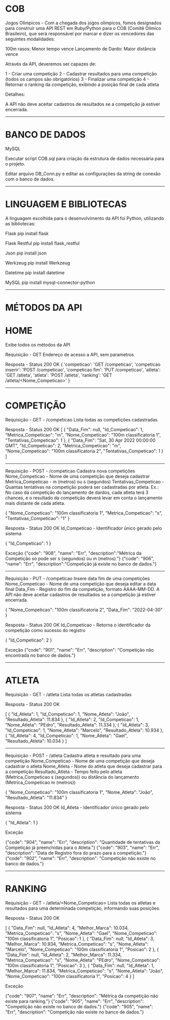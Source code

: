 # COB
Jogos Olímpicos - Com a chegada dos jogos olímpicos, fomos designados para construir uma API REST em Ruby/Python para o COB (Comitê Olímico Brasileiro), que será responsável por marcar e dizer os vencedores das seguintes modalidades:

100m rasos: Menor tempo vence
Lançamento de Dardo: Maior distância vence

Através da API, deveremos ser capazes de:

1 - Criar uma competição
2 - Cadastrar resultados para uma competição (todos os campos são obrigatórios)
3 - Finalizar uma competição
4 - Retornar o ranking da competição, exibindo a posição final de cada atleta

Detalhes:

A API não deve aceitar cadastros de resultados se a competição já estiver encerrada.

------------------------------------------------
# BANCO DE DADOS
MySQL

Executar script COB.sql para criação da estrutura de dados necessária para o projeto.

Editar arquivo DB_Conn.py e editar as configurações da string de conexão com o banco de dados.

------------------------------------------------
# LINGUAGEM E BIBLIOTECAS
A linguagem escolhida para o desenvolvimento da API foi Python, utilizando as bibliotecas:

Flask
pip install flask

Flask Restful
pip install flask_restful

Json
pip install json

Werkzeug
pip install Werkzeug

Datetime
pip install datetime

MySQL
pip install mysql-connector-python

------------------------------------------------
# MÉTODOS DA API

# HOME
Exibe todos os métodos da API

Requisição - GET
Endereço de acesso a API, sem parametros

Resposta - Status 200 OK
{
    'competicao': 'GET /competicao',
    'competicao inserir': 'POST /competicao',
    'competicao fim': 'PUT /competicao',
    'atleta': 'GET /atleta',
    'atleta': 'POST /atleta',
    'ranking': 'GET /atleta/<Nome_Competicao>'
}

------------------------------------------------
# COMPETIÇÃO

Requisição - GET - /competicao
Lista todas as competições cadastradas

Resposta - Status 200 OK
[
    {
        "Data_Fim": null,
        "Id_Competicao": 1,
        "Metrica_Competicao": "m",
        "Nome_Competicao": "100m classificatoria 1",
        "Tentativas_Competicao": 1
    },
    {
        "Data_Fim": "Sat, 30 Apr 2022 00:00:00 GMT",
        "Id_Competicao": 2,
        "Metrica_Competicao": "m",
        "Nome_Competicao": "100m classificatoria 2",
        "Tentativas_Competicao": 1
    }
]

------------------------------------------------

Requisição - POST - /competicao
Cadastra nova competições
Nome_Competicao - Nome de uma competição que deseja cadastrar
Metrica_Competicao - m (metros) ou s (segundos)
Tentativas_Competicao - Quantas tentativas na competição poderá ser cadastradas por atleta. Ex.: No caso da competição do lançamento de dardos, cada atleta terá 3 chances, e o resultado da competição deverá levar em conta o lançamento mais distante de cada atleta.

{
  "Nome_Competicao": "100m classificatoria 1", 
  "Metrica_Competicao": "s", 
  "Tentativas_Competicao": "1"
}

Resposta - Status 200 OK
Id_Competicao - Identificador único gerado pelo sistema

{
    "Id_Competicao": 1
}

Exceção
{"code": "908", "name": "Err", "description":"Métrica da Competição só pode ser s (segundos) ou m (metros)."}
{"code": "906", "name": "Err", "description":"Competição já existe no banco de dados."}

------------------------------------------------

Requisição - PUT - /competicao
Insere data fim de uma competições
Nome_Competicao - Nome de uma competição que deseja editar a data final
Data_Fim - Registro do fim da competição, formato AAAA-MM-DD. A API não deve aceitar cadastros de resultados se a competição já estiver encerrada.

{
  "Nome_Competicao": "100m classificatoria 2", 
  "Data_Fim": "2022-04-30"
}

Resposta - Status 200 OK
Id_Competicao - Retorna o identificador da competição como sucesso do registro

{
    "Id_Competicao": 2
}

Exceção
{"code": "901", "name": "Err", "description": "Competição não encontrada no banco de dados."}

------------------------------------------------
# ATLETA

Requisição - GET - /atleta
Lista todas os atletas cadastradas

Resposta - Status 200 OK

[
    {
        "Id_Atleta": 1,
        "Id_Competicao": 1,
        "Nome_Atleta": "João",
        "Resultado_Atleta": 11.834
    },
    {
        "Id_Atleta": 2,
        "Id_Competicao": 1,
        "Nome_Atleta": "PEdro",
        "Resultado_Atleta": 11.334
    },
    {
        "Id_Atleta": 3,
        "Id_Competicao": 1,
        "Nome_Atleta": "Marcelo",
        "Resultado_Atleta": 10.934
    },
    {
        "Id_Atleta": 4,
        "Id_Competicao": 1,
        "Nome_Atleta": "Gael",
        "Resultado_Atleta": 10.034
    }
]

------------------------------------------------

Requisição - POST - /atleta
Cadastra atleta e resultado para uma competição
Nome_Competicao - Nome de uma competição que deseja cadastrar o atleta
Nome_Atleta - Nome do atleta que deseja cadastrar para a competição
Resultado_Atleta - Tempo feito pelo atleta (Metrica_Competicao s (segundos)) ou distância do lançamento (Metrica_Competicao m (metros))

{
  "Nome_Competicao": "100m classificatoria 1", 
  "Nome_Atleta": "João",
  "Resultado_Atleta": "11.834"
}

Resposta - Status 200 OK
Id_Atleta - Identificador único gerado pelo sistema

{
    "Id_Atleta": 1
}

Exceção

{"code": "904", "name": "Err", "description": "Quantidade de tentativas da Competição já preenchidas para o Atleta."}
{"code": "903", "name": "Err", "description": "Data de Registro fora do prazo para a competição."}
{"code": "902", "name": "Err", "description": "Competição não existe no banco de dados."}

------------------------------------------------
# RANKING

Requisição - GET - /atleta/<Nome_Competicao>
Lista todas os atletas e resultados para uma determinada competição, informando suas posições. 

Resposta - Status 200 OK

[
    {
        "Data_Fim": null,
        "Id_Atleta": 4,
        "Melhor_Marca": 10.034,
        "Metrica_Competicao": "s",
        "Nome_Atleta": "Gael",
        "Nome_Competicao": "100m classificatoria 1",
        "Posicao": 1
    },
    {
        "Data_Fim": null,
        "Id_Atleta": 3,
        "Melhor_Marca": 10.934,
        "Metrica_Competicao": "s",
        "Nome_Atleta": "Marcelo",
        "Nome_Competicao": "100m classificatoria 1",
        "Posicao": 2
    },
    {
        "Data_Fim": null,
        "Id_Atleta": 2,
        "Melhor_Marca": 11.334,
        "Metrica_Competicao": "s",
        "Nome_Atleta": "PEdro",
        "Nome_Competicao": "100m classificatoria 1",
        "Posicao": 3
    },
    {
        "Data_Fim": null,
        "Id_Atleta": 1,
        "Melhor_Marca": 11.834,
        "Metrica_Competicao": "s",
        "Nome_Atleta": "João",
        "Nome_Competicao": "100m classificatoria 1",
        "Posicao": 4
    }
]

Exceção

{"code": "907", "name": "Err", "description": "Métrica da competição não existe para ranking."}
{"code": "905", "name": "Err", "description": "Competição não existe no banco de dados."}
{"code": "905", "name": "Err", "description": "Competição não existe no banco de dados."}
